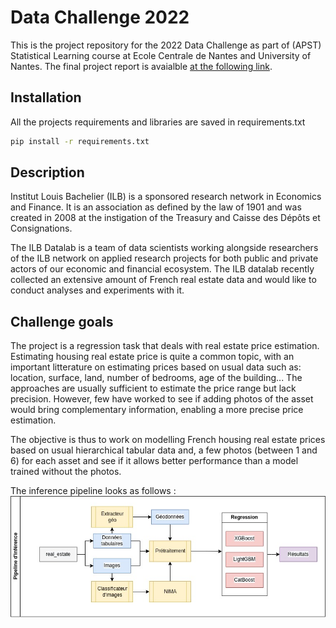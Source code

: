 # Data Challenge 2022

This is the project repository for the 2022 Data Challenge as part of (APST) Statistical Learning course at Ecole Centrale de Nantes and University of Nantes. The final project report is avaialble [at the following link]().

## Installation 
All the projects requirements and libraries are saved in requirements.txt
```bash
pip install -r requirements.txt
```

## Description
Institut Louis Bachelier (ILB) is a sponsored research network in Economics and Finance. It is an association as defined by the law of 1901 and was created in 2008 at the instigation of the Treasury and Caisse des Dépôts et Consignations. 

The ILB Datalab is a team of data scientists working alongside researchers of the ILB network on applied research projects for both public and private actors of our economic and financial ecosystem. The ILB datalab recently collected an extensive amount of French real estate data and would like to conduct analyses and experiments with it. 

## Challenge goals

The project is a regression task that deals with real estate price estimation. Estimating housing real estate price is quite a common topic, with an important litterature on estimating prices based on usual data such as: location, surface, land, number of bedrooms, age of the building... The approaches are usually sufficient to estimate the price range but lack precision. However, few have worked to see if adding photos of the asset would bring complementary information, enabling a more precise price estimation.

The objective is thus to work on modelling French housing real estate prices based on usual hierarchical tabular data and, a few photos (between 1 and 6) for each asset and see if it allows better performance than a model trained without the photos.

The inference pipeline looks as follows :
![](docs/inference.png)